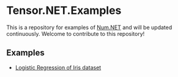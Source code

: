 # Tensor.NET.Examples

This is a repository for examples of [Num.NET](https://github.com/SteeWing/Num.NET) and will be updated continuously. Welcome to contribute to this repository!

## Examples

- [Logistic Regression of Iris dataset](./LogisticRegression)
